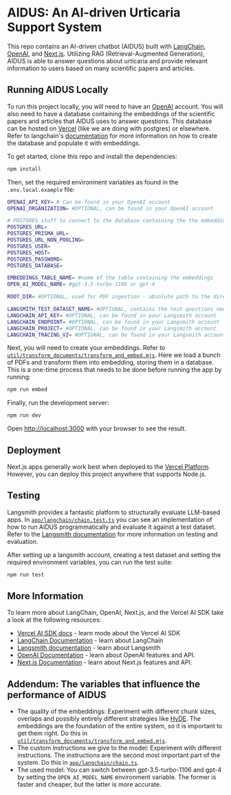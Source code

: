 # AIDUS: An AI-driven Urticaria Support System

This repo contains an AI-driven chatbot (AIDUS) built with [LangChain](https://js.langchain.com), [OpenAI](https://openai.com), and [Next.js](https://nextjs.org). Utilizing RAG (Retrieval-Augmented Generation), AIDUS is able to answer questions about urticaria and provide relevant information to users based on many scientific papers and articles.

## Running AIDUS Locally

To run this project locally, you will need to have an [OpenAI](https://openai.com) account. You will also need to have a database containing the embeddings of the scientific papers and articles that AIDUS uses to answer questions. This database can be hosted on [Vercel](https://vercel.com) (like we are doing with postgres) or elsewhere. Refer to langchain's [documentation](https://js.langchain.com/docs) for more information on how to create the database and populate it with embeddings.

To get started, clone this repo and install the dependencies:

```bash
npm install
```

Then, set the required environment variables as found in the `.env.local.example` file:

```bash
OPENAI_API_KEY= # Can be found in your OpenAI account
OPENAI_ORGANIZATION= #OPTIONAL, can be found in your OpenAI account

# POSTGRES stuff to connect to the database containing the the embeddings. Can be found in the Vercel dashboard
POSTGRES_URL=
POSTGRES_PRISMA_URL=
POSTGRES_URL_NON_POOLING=
POSTGRES_USER=
POSTGRES_HOST=
POSTGRES_PASSWORD=
POSTGRES_DATABASE=

EMBEDDINGS_TABLE_NAME= #name of the table containing the embeddings
OPEN_AI_MODEL_NAME= #gpt-3.5-turbo-1106 or gpt-4

ROOT_DIR= #OPTIONAL, used for PDF ingestion - absolute path to the directory where the PDFs are stored

LANGSMITH_TEST_DATASET_NAME= #OPTIONAL, contains the test questions needed to run the test suite
LANGCHAIN_API_KEY= #OPTIONAL, can be found in your Langsmith account
LANGCHAIN_ENDPOINT= #OPTIONAL, can be found in your Langsmith account
LANGCHAIN_PROJECT= #OPTIONAL, can be found in your Langsmith account
LANGCHAIN_TRACING_V2= #OPTIONAL, can be found in your Langsmith account
```

Next, you will need to create your embeddings. Refer to [`util/transform_documents/transform_and_embed.mjs`](util/transform_documents/transform_and_embed.mjs). Here we load a bunch of PDFs and transform them into embedding, storing them in a database. This is a one-time process that needs to be done before running the app by running:

```bash
npm run embed
```

Finally, run the development server:

```bash
npm run dev
```

Open [http://localhost:3000](http://localhost:3000) with your browser to see the result.

## Deployment

Next.js apps generally work best when deployed to the [Vercel Platform](https://vercel.com). However, you can deploy this project anywhere that supports Node.js.

## Testing

Langsmith provides a fantastic platform to structurally evaluate LLM-based apps. In [`app/langchain/chain.test.ts`](app/langchain/chain.test.ts) you can see an implementation of how to run AIDUS programmatically and evaluate it against a test dataset. Refer to the [Langsmith documentation](https://docs.smith.langchain.com/) for more information on testing and evaluation.

After setting up a langsmith account, creating a test dataset and setting the required environment variables, you can run the test suite:

```bash
npm run test
```

## More Information

To learn more about LangChain, OpenAI, Next.js, and the Vercel AI SDK take a look at the following resources:

- [Vercel AI SDK docs](https://sdk.vercel.ai/docs) - learn mode about the Vercel AI SDK
- [LangChain Documentation](https://js.langchain.com/docs) - learn about LangChain
- [Langsmith documentation](https://docs.smith.langchain.com/) - learn about Langsmith
- [OpenAI Documentation](https://platform.openai.com/docs) - learn about OpenAI features and API.
- [Next.js Documentation](https://nextjs.org/docs) - learn about Next.js features and API.

## Addendum: The variables that influence the performance of AIDUS

- The quality of the embeddings: Experiment with different chunk sizes, overlaps and possibly entirely different strategies like [HyDE](https://arxiv.org/abs/2212.10496). The embeddings are the foundation of the entire system, so it is important to get them right. Do this in [`util/transform_documents/transform_and_embed.mjs`](util/transform_documents/transform_and_embed.mjs).
- The custom instructions we give to the model: Experiment with different instructions. The instructions are the second most important part of the system. Do this in [`app/langchain/chain.ts`](app/langchain/chain.ts).
- The used model: You can switch between gpt-3.5-turbo-1106 and gpt-4 by setting the `OPEN_AI_MODEL_NAME` environment variable. The former is faster and cheaper, but the latter is more accurate.

